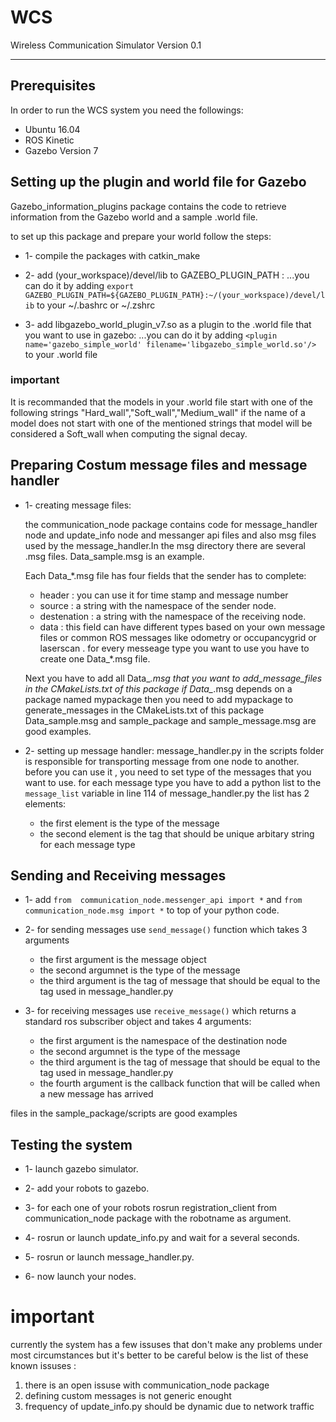 # WCS
Wireless Communication Simulator Version 0.1

---

## Prerequisites

In order to run the WCS system you need the followings:
* Ubuntu 16.04
* ROS Kinetic
* Gazebo Version 7 

## Setting up the plugin and world file for Gazebo

Gazebo_information_plugins package contains the code to retrieve information from the Gazebo world
and a sample .world file.

to set up this package and prepare your world follow the steps:

* 1- compile the packages with catkin_make

* 2- add (your_workspace)/devel/lib to GAZEBO_PLUGIN_PATH :
...you can do it by adding `export GAZEBO_PLUGIN_PATH=${GAZEBO_PLUGIN_PATH}:~/(your_workspace)/devel/lib` to your ~/.bashrc or ~/.zshrc

* 3- add libgazebo_world_plugin_v7.so as a plugin to the .world file that you want to use in gazebo:
...you can do it by adding `<plugin name='gazebo_simple_world' filename='libgazebo_simple_world.so'/>` to your .world file

### important
It is recommanded that the models in your .world file start with one of the following strings "Hard_wall","Soft_wall","Medium_wall" if the name of a model does not start with one of the mentioned strings that model will be considered a Soft_wall when computing the signal decay.



## Preparing Costum message files and message handler


* 1- creating message files:

  the communication_node package contains code for message_handler node and update_info node and messanger api files and also msg files used by the message_handler.In the msg directory there are several .msg files. Data_sample.msg is an example.

  Each Data_*.msg file has four fields that the sender has to complete:
     * header : you can use it for time stamp and message number
     * source : a string with the namespace of the sender node.
     * destenation : a string with the namespace of the receiving node. 
     * data : this field can have different types based on your own message files or common ROS messages like odometry or occupancygrid or laserscan .
  for every messeage type you want to use you have to create one Data_*.msg file.

  Next you have to add all Data_*.msg that you want to add_message_files in the CMakeLists.txt of this package if Data_*.msg depends on a package named mypackage then you need to add mypackage to generate_messages in the CMakeLists.txt of this package 
  Data_sample.msg and sample_package and sample_message.msg are good examples.

* 2- setting up message handler:
  message_handler.py in the scripts folder is responsible for transporting message from one node to another.
  before you can use it , you need to set type of the messages that you want to use.
  for each message type you have to add a python list to the `message_list` variable in line 114 of message_handler.py
  the list has 2 elements:

  * the first element is the type of the message 
  * the second element is the tag that should be unique arbitary string for each message type 




## Sending and Receiving messages


* 1- add `from  communication_node.messenger_api import *` and `from communication_node.msg import *` to top of your python code.


* 2- for sending messages use `send_message()` function which takes 3 arguments
  * the first argument is the message object
  * the second argumnet is the type of the message 
  * the third argument is the tag of message that should be equal to the tag used in message_handler.py


* 3- for receiving messages use `receive_message()` which returns a standard ros subscriber object and takes 4 arguments:
  * the first argument is the namespace of the destination node
  * the second argumnet is the type of the message 
  * the third argument is the tag of message that should be equal to the tag used in message_handler.py
  * the fourth argument is the callback function that will be called when a new message has arrived

files in the sample_package/scripts are good examples


## Testing the system

* 1- launch gazebo simulator.

* 2- add your robots to gazebo.

* 3- for each one of your robots rosrun registration_client from communication_node package with the robotname as argument.

* 4- rosrun or launch update_info.py and wait for a several seconds.
  
* 5- rosrun or launch message_handler.py.

* 6- now launch your nodes.



# important 

currently the system has a few issuses that don't make any problems under most circumstances but it's better to be careful 
below is the list of these known issuses :
1. there is an open issuse with communication_node package
2. defining custom messages is not generic enought
3. frequency of update_info.py should be dynamic due to network traffic 
